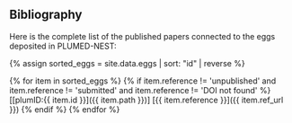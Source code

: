 Bibliography
-----------------------------
  
Here is the complete list of the published papers connected to the eggs deposited in PLUMED-NEST:

{% assign sorted_eggs = site.data.eggs | sort: "id" | reverse %}

{% for item in sorted_eggs %}
  {% if item.reference != 'unpublished' and item.reference != 'submitted' and item.reference != 'DOI not found' %}
   [[plumID:{{ item.id }}]({{ item.path }})] [{{ item.reference }}]({{ item.ref_url }})
 {% endif %}
{% endfor %}
